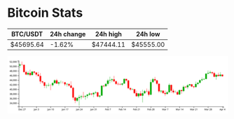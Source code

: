 # Bitcoin Stats

BTC/USDT|24h change|24h high|24h low|
|---|---|---|---|
|$45695.64|-1.62%|$47444.11|$45555.00|

<img src="./chart.svg">
